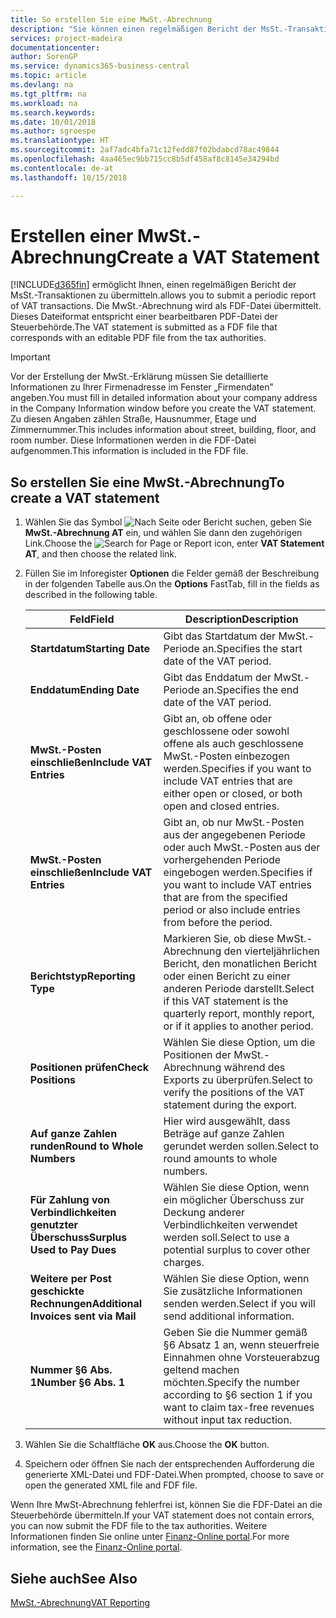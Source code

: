 ```yaml
---
title: So erstellen Sie eine MwSt.-Abrechnung
description: "Sie können einen regelmäßigen Bericht der MsSt.-Transaktionen übermitteln. Die MwSt.-Abrechnung wird als FDF-Datei übermittelt, die einer bearbeitbaren PDF-Datei von der Steuerbehörde entspricht."
services: project-madeira
documentationcenter: 
author: SorenGP
ms.service: dynamics365-business-central
ms.topic: article
ms.devlang: na
ms.tgt_pltfrm: na
ms.workload: na
ms.search.keywords: 
ms.date: 10/01/2018
ms.author: sgroespe
ms.translationtype: HT
ms.sourcegitcommit: 2af7adc4bfa71c12fedd87f02bdabcd78ac49844
ms.openlocfilehash: 4aa465ec9bb715cc8b5df458af8c8145e34294bd
ms.contentlocale: de-at
ms.lasthandoff: 10/15/2018

---
```

# <a name="create-a-vat-statement"></a><span data-ttu-id="5a441-104">Erstellen einer MwSt.-Abrechnung</span><span class="sxs-lookup"><span data-stu-id="5a441-104">Create a VAT Statement</span></span>
[!INCLUDE[d365fin](../../includes/d365fin_md.md)] <span data-ttu-id="5a441-105">ermöglicht Ihnen, einen regelmäßigen Bericht der MsSt.-Transaktionen zu übermitteln.</span><span class="sxs-lookup"><span data-stu-id="5a441-105">allows you to submit a periodic report of VAT transactions.</span></span> <span data-ttu-id="5a441-106">Die MwSt.-Abrechnung wird als FDF-Datei übermittelt. Dieses Dateiformat entspricht einer bearbeitbaren PDF-Datei der Steuerbehörde.</span><span class="sxs-lookup"><span data-stu-id="5a441-106">The VAT statement is submitted as a FDF file that corresponds with an editable PDF file from the tax authorities.</span></span>  

> [!IMPORTANT]  
>  <span data-ttu-id="5a441-107">Vor der Erstellung der MwSt.-Erklärung müssen Sie detaillierte Informationen zu Ihrer Firmenadresse im Fenster „Firmendaten” angeben.</span><span class="sxs-lookup"><span data-stu-id="5a441-107">You must fill in detailed information about your company address in the Company Information window before you create the VAT statement.</span></span> <span data-ttu-id="5a441-108">Zu diesen Angaben zählen Straße, Hausnummer, Etage und Zimmernummer.</span><span class="sxs-lookup"><span data-stu-id="5a441-108">This includes information about street, building, floor, and room number.</span></span> <span data-ttu-id="5a441-109">Diese Informationen werden in die FDF-Datei aufgenommen.</span><span class="sxs-lookup"><span data-stu-id="5a441-109">This information is included in the FDF file.</span></span>  

## <a name="to-create-a-vat-statement"></a><span data-ttu-id="5a441-110">So erstellen Sie eine MwSt.-Abrechnung</span><span class="sxs-lookup"><span data-stu-id="5a441-110">To create a VAT statement</span></span>  

1.  <span data-ttu-id="5a441-111">Wählen Sie das Symbol ![Nach Seite oder Bericht suchen](../../media/ui-search/search_small.png "Nach Seite oder Bericht suchen"), geben Sie **MwSt.-Abrechnung AT** ein, und wählen Sie dann den zugehörigen Link.</span><span class="sxs-lookup"><span data-stu-id="5a441-111">Choose the ![Search for Page or Report](../../media/ui-search/search_small.png "Search for Page or Report icon") icon, enter **VAT Statement AT**, and then choose the related link.</span></span>  
2.  <span data-ttu-id="5a441-112">Füllen Sie im Inforegister **Optionen** die Felder gemäß der Beschreibung in der folgenden Tabelle aus.</span><span class="sxs-lookup"><span data-stu-id="5a441-112">On the **Options** FastTab, fill in the fields as described in the following table.</span></span>  

    |<span data-ttu-id="5a441-113">Feld</span><span class="sxs-lookup"><span data-stu-id="5a441-113">Field</span></span>|<span data-ttu-id="5a441-114">Description</span><span class="sxs-lookup"><span data-stu-id="5a441-114">Description</span></span>|  
    |---------------------------------|---------------------------------------|  
    |<span data-ttu-id="5a441-115">**Startdatum**</span><span class="sxs-lookup"><span data-stu-id="5a441-115">**Starting Date**</span></span>|<span data-ttu-id="5a441-116">Gibt das Startdatum der MwSt.-Periode an.</span><span class="sxs-lookup"><span data-stu-id="5a441-116">Specifies the start date of the VAT period.</span></span>|  
    |<span data-ttu-id="5a441-117">**Enddatum**</span><span class="sxs-lookup"><span data-stu-id="5a441-117">**Ending Date**</span></span>|<span data-ttu-id="5a441-118">Gibt das Enddatum der MwSt.-Periode an.</span><span class="sxs-lookup"><span data-stu-id="5a441-118">Specifies the end date of the VAT period.</span></span>|  
    |<span data-ttu-id="5a441-119">**MwSt.-Posten einschließen**</span><span class="sxs-lookup"><span data-stu-id="5a441-119">**Include VAT Entries**</span></span>|<span data-ttu-id="5a441-120">Gibt an, ob offene oder geschlossene oder sowohl offene als auch geschlossene MwSt.-Posten einbezogen werden.</span><span class="sxs-lookup"><span data-stu-id="5a441-120">Specifies if you want to include VAT entries that are either open or closed, or both open and closed entries.</span></span>|  
    |<span data-ttu-id="5a441-121">**MwSt.-Posten einschließen**</span><span class="sxs-lookup"><span data-stu-id="5a441-121">**Include VAT Entries**</span></span>|<span data-ttu-id="5a441-122">Gibt an, ob nur MwSt.-Posten aus der angegebenen Periode oder auch MwSt.-Posten aus der vorhergehenden Periode eingebogen werden.</span><span class="sxs-lookup"><span data-stu-id="5a441-122">Specifies if you want to include VAT entries that are from the specified period or also include entries from before the period.</span></span>|  
    |<span data-ttu-id="5a441-123">**Berichtstyp**</span><span class="sxs-lookup"><span data-stu-id="5a441-123">**Reporting Type**</span></span>|<span data-ttu-id="5a441-124">Markieren Sie, ob diese MwSt.-Abrechnung den vierteljährlichen Bericht, den monatlichen Bericht oder einen Bericht zu einer anderen Periode darstellt.</span><span class="sxs-lookup"><span data-stu-id="5a441-124">Select if this VAT statement is the quarterly report, monthly report, or if it applies to another period.</span></span>|  
    |<span data-ttu-id="5a441-125">**Positionen prüfen**</span><span class="sxs-lookup"><span data-stu-id="5a441-125">**Check Positions**</span></span>|<span data-ttu-id="5a441-126">Wählen Sie diese Option, um die Positionen der MwSt.-Abrechnung während des Exports zu überprüfen.</span><span class="sxs-lookup"><span data-stu-id="5a441-126">Select to verify the positions of the VAT statement during the export.</span></span>|  
    |<span data-ttu-id="5a441-127">**Auf ganze Zahlen runden**</span><span class="sxs-lookup"><span data-stu-id="5a441-127">**Round to Whole Numbers**</span></span>|<span data-ttu-id="5a441-128">Hier wird ausgewählt, dass Beträge auf ganze Zahlen gerundet werden sollen.</span><span class="sxs-lookup"><span data-stu-id="5a441-128">Select to round amounts to whole numbers.</span></span>|  
    |<span data-ttu-id="5a441-129">**Für Zahlung von Verbindlichkeiten genutzter Überschuss**</span><span class="sxs-lookup"><span data-stu-id="5a441-129">**Surplus Used to Pay Dues**</span></span>|<span data-ttu-id="5a441-130">Wählen Sie diese Option, wenn ein möglicher Überschuss zur Deckung anderer Verbindlichkeiten verwendet werden soll.</span><span class="sxs-lookup"><span data-stu-id="5a441-130">Select to use a potential surplus to cover other charges.</span></span>|  
    |<span data-ttu-id="5a441-131">**Weitere per Post geschickte Rechnungen**</span><span class="sxs-lookup"><span data-stu-id="5a441-131">**Additional Invoices sent via Mail**</span></span>|<span data-ttu-id="5a441-132">Wählen Sie diese Option, wenn Sie zusätzliche Informationen senden werden.</span><span class="sxs-lookup"><span data-stu-id="5a441-132">Select if you will send additional information.</span></span>|  
    |<span data-ttu-id="5a441-133">**Nummer §6 Abs. 1**</span><span class="sxs-lookup"><span data-stu-id="5a441-133">**Number §6 Abs. 1**</span></span>|<span data-ttu-id="5a441-134">Geben Sie die Nummer gemäß §6 Absatz 1 an, wenn steuerfreie Einnahmen ohne Vorsteuerabzug geltend machen möchten.</span><span class="sxs-lookup"><span data-stu-id="5a441-134">Specify the number according to §6 section 1 if you want to claim tax-free revenues without input tax reduction.</span></span>|  

3.  <span data-ttu-id="5a441-135">Wählen Sie die Schaltfläche **OK** aus.</span><span class="sxs-lookup"><span data-stu-id="5a441-135">Choose the **OK** button.</span></span>  
4.  <span data-ttu-id="5a441-136">Speichern oder öffnen Sie nach der entsprechenden Aufforderung die generierte XML-Datei und FDF-Datei.</span><span class="sxs-lookup"><span data-stu-id="5a441-136">When prompted, choose to save or open the generated XML file and FDF file.</span></span>  

<span data-ttu-id="5a441-137">Wenn Ihre MwSt-Abrechnung fehlerfrei ist, können Sie die FDF-Datei an die Steuerbehörde übermitteln.</span><span class="sxs-lookup"><span data-stu-id="5a441-137">If your VAT statement does not contain errors, you can now submit the FDF file to the tax authorities.</span></span> <span data-ttu-id="5a441-138">Weitere Informationen finden Sie online unter [Finanz-Online portal](https://go.microsoft.com/fwlink/?LinkId=239929).</span><span class="sxs-lookup"><span data-stu-id="5a441-138">For more information, see the [Finanz-Online portal](https://go.microsoft.com/fwlink/?LinkId=239929).</span></span>  

## <a name="see-also"></a><span data-ttu-id="5a441-139">Siehe auch</span><span class="sxs-lookup"><span data-stu-id="5a441-139">See Also</span></span>  
[<span data-ttu-id="5a441-140">MwSt.-Abrechnung</span><span class="sxs-lookup"><span data-stu-id="5a441-140">VAT Reporting</span></span>](vat-reporting.md)

